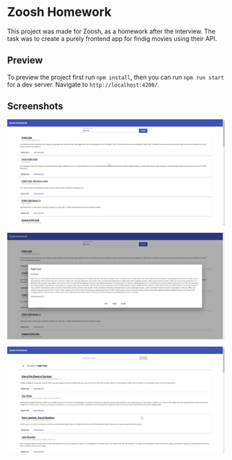 # Zoosh Homework

This project was made for Zoosh, as a homework after the interview. The task was to create a purely frontend app for findig movies using their API.

## Preview

To preview the project first run `npm install`, then you can run `npm run start` for a dev server. Navigate to `http://localhost:4200/`.

## Screenshots

![screenshot 1](/src/assets/img/screenshot1.png)

![screenshot 2](/src/assets/img/screenshot2.png)

![screenshot 3](/src/assets/img/screenshot3.png)
